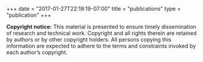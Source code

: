 +++
date = "2017-01-27T22:19:19-07:00"
title = "publications"
type = "publication"
+++

**Copyright notice:** This material is presented to ensure timely dissemination of research and technical work. Copyright and all rights therein are retained by authors or by other copyright holders. All persons copying this information are expected to adhere to the terms and constraints invoked by each author’s copyright.